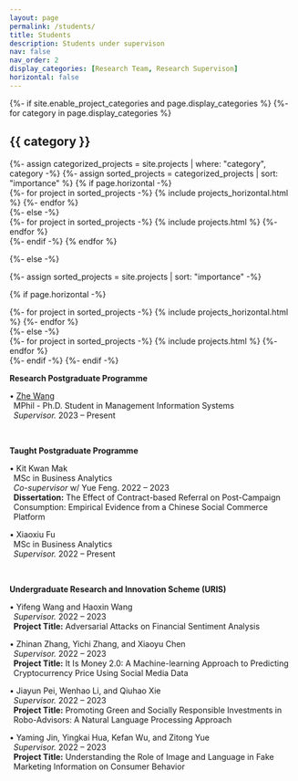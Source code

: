 ```yaml
---
layout: page
permalink: /students/
title: Students
description: Students under supervison
nav: false
nav_order: 2
display_categories: [Research Team, Research Supervison]
horizontal: false
---
```


<!-- pages/projects.md -->
<div class="projects">
{%- if site.enable_project_categories and page.display_categories %}
  <!-- Display categorized projects -->
  {%- for category in page.display_categories %}
  <h2 class="category">{{ category }}</h2>
  {%- assign categorized_projects = site.projects | where: "category", category -%}
  {%- assign sorted_projects = categorized_projects | sort: "importance" %}
  <!-- Generate cards for each project -->
  {% if page.horizontal -%}
  <div class="container">
    <div class="row row-cols-2">
    {%- for project in sorted_projects -%}
      {% include projects_horizontal.html %}
    {%- endfor %}
    </div>
  </div>
  {%- else -%}
  <div class="grid">
    {%- for project in sorted_projects -%}
      {% include projects.html %}
    {%- endfor %}
  </div>
  {%- endif -%}
  {% endfor %}

{%- else -%}
<!-- Display projects without categories -->
  {%- assign sorted_projects = site.projects | sort: "importance" -%}
  <!-- Generate cards for each project -->
  {% if page.horizontal -%}
  <div class="container">
    <div class="row row-cols-2">
    {%- for project in sorted_projects -%}
      {% include projects_horizontal.html %}
    {%- endfor %}
    </div>
  </div>
  {%- else -%}
  <div class="grid">
    {%- for project in sorted_projects -%}
      {% include projects.html %}
    {%- endfor %}
  </div>
  {%- endif -%}
{%- endif -%}
</div>

<strong>Research Postgraduate Programme</strong><br>
<p style="padding-left: 0.5em; text-indent: -0.5em;">• <a href="https://zhe-wang0018.github.io/">Zhe Wang</a> <br>
MPhil - Ph.D. Student in Management Information Systems<br>
<i>Supervisor.</i> 2023 – Present</p>
<br>

<strong>Taught Postgraduate Programme</strong><br>
<p style="padding-left: 0.5em; text-indent: -0.5em;">• Kit Kwan Mak<br>
MSc in Business Analytics<br>
<i>Co-supervisor</i> w/ Yue Feng. 2022 – 2023<br>
<strong>Dissertation:</strong> The Effect of Contract-based Referral on Post-Campaign Consumption: Empirical Evidence from a Chinese Social Commerce Platform</p>


<p style="padding-left: 0.5em; text-indent: -0.5em;">• Xiaoxiu Fu<br>
MSc in Business Analytics<br>
<i>Supervisor.</i> 2022 – Present</p>
<br>

<strong>Undergraduate Research and Innovation Scheme (URIS)</strong><br>
<p style="padding-left: 0.5em; text-indent: -0.5em;">• Yifeng Wang and Haoxin Wang<br>
<i>Supervisor.</i> 2022 – 2023<br>
<strong>Project Title:</strong> Adversarial Attacks on Financial Sentiment Analysis</p>

<p style="padding-left: 0.5em; text-indent: -0.5em;">• Zhinan Zhang, Yichi Zhang, and Xiaoyu Chen<br>
<i>Supervisor.</i> 2022 – 2023<br>
<strong>Project Title:</strong> It Is Money 2.0: A Machine-learning Approach to Predicting Cryptocurrency Price Using Social Media Data</p>

<p style="padding-left: 0.5em; text-indent: -0.5em;">• Jiayun Pei, Wenhao Li, and Qiuhao Xie<br>
<i>Supervisor.</i> 2022 – 2023<br>
<strong>Project Title:</strong> Promoting Green and Socially Responsible Investments in Robo-Advisors: A Natural Language Processing Approach</p>

<p style="padding-left: 0.5em; text-indent: -0.5em;">• Yaming Jin, Yingkai Hua, Kefan Wu, and Zitong Yue<br>
<i>Supervisor.</i> 2022 – 2023<br>
<strong>Project Title:</strong> Understanding the Role of Image and Language in Fake Marketing Information on Consumer Behavior</p>
